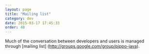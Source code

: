 ```yaml
---
layout: page
title: "Mailing list"
category: dev
date: 2015-03-17 17:45:33
order: 40
---
```


Much of the conversation between developers and users is managed through [mailing list] (http://groups.google.com/group/pippo-java).
